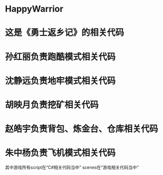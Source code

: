 # HappyWarrior
这是《勇士返乡记》的相关代码
========================
孙红丽负责跑酷模式相关代码
=============
沈静远负责地牢模式相关代码
===========
胡映月负责挖矿相关代码
===============
赵皓宇负责背包、炼金台、仓库相关代码
===================
朱中杨负责飞机模式相关代码
=============================================
其中游戏所有script在“C#相关代码当中”
scenes在“游戏相关代码当中”
